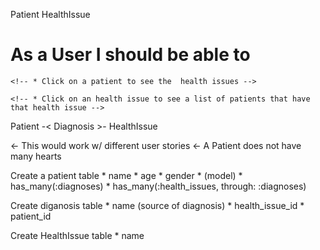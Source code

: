 
Patient   HealthIssue

# As a User I should be able to
<!-- * see a list of patient -->
    <!-- * Click on a patient to see the  health issues -->
<!-- * see a list of health issues -->
    <!-- * Click on an health issue to see a list of patients that have that health issue -->
<!-- * Register a new patient -->
<!-- * Record health issues for the patient -->

Patient -< Diagnosis >- HealthIssue 

<!-- Patient -< Organ >-  OrganDonor --> <- This would work w/ different user stories
<!-- Patient -< Heart >- HealthIssue --> <- A Patient does not have many hearts

Create a patient table
    * name
    * age
    * gender
    * (model) 
    * has_many(:diagnoses)
    * has_many(:health_issues, through: :diagnoses)

Create diganosis table
    * name (source of diagnosis)
    * health_issue_id
    * patient_id

Create HealthIssue table
    * name